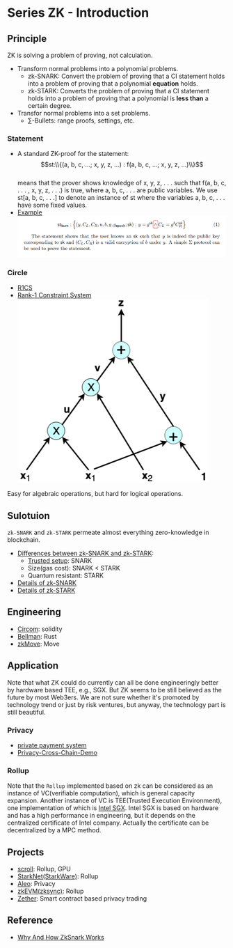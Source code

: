 # Series ZK - Introduction

## Principle
ZK is solving a problem of proving, not calculation.

* Transform normal problems into a polynomial problems.    
    * zk-SNARK: Convert the problem of proving that a CI statement holds into a problem of proving that a polynomial **equation** holds.
    * zk-STARK: Converts the problem of proving that a CI statement holds into a problem of proving that a polynomial is **less than** a certain degree.
* Transfor normal problems into a set problems.
    * $\sum$-Bullets: range proofs, settings, etc.

### Statement
* A standard ZK-proof for the statement:  
$$st:\\{(a, b, c, ...; x, y, z, ...) : f(a, b, c, ...; x, y, z, ...)\\}$$    
    means that the prover shows knowledge of x, y, z, . . . such that f(a, b, c, . . . , x, y, z, . . .) is true, where a, b, c, . . . are public variables. We use st[a, b, c, . . .] to denote an instance of st where the variables a, b, c, . . . have some fixed values.
* [Example](https://crypto.stanford.edu/~buenz/papers/zether.pdf)  
![example of statement](./image/example%20statement.png)

### Circle
* [R1CS](https://www.zeroknowledgeblog.com/index.php/the-pinocchio-protocol/r1cs)
* [Rank-1 Constraint System](https://tlu.tarilabs.com/cryptography/rank-1)  
![Circle](./image/polynomial-eg-ac.png)  

Easy for algebraic operations, but hard for logical operations.

## Sulotuion
`zk-SNARK` and `zk-STARK` permeate almost everything zero-knowledge in blockchain.

* [Differences between zk-SNARK and zk-STARK](https://blog.pantherprotocol.io/zk-snarks-vs-zk-starks-differences-in-zero-knowledge-technologies/): 
    * [Trusted setup](./zk%20SNARK.md#generate-crs-in-a-decentralized-manner): SNARK
    * Size(gas cost): SNARK < STARK
    * Quantum resistant: STARK
* [Details of zk-SNARK](./zk%20SNARK.md)
* [Details of zk-STARK](./zk%20STARK.md)

## Engineering
* [Circom](./zk%20Circom.md): solidity
* [Bellman](https://github.com/zkcrypto/bellman): Rust
* [zkMove](https://github.com/young-rocks/zkmove): Move

## Application
Note that what ZK could do currently can all be done engineeringly better by hardware based TEE, e.g., SGX. But ZK seems to be still believed as the future by most Web3ers. We are not sure whether it's promoted by technology trend or just by risk ventures, but anyway, the technology part is still beautiful.    

### Privacy
* [ private payment system](https://github.com/ConsenSys/anonymous-zether)
* [Privacy-Cross-Chain-Demo](https://github.com/dantenetwork/Privacy-Cross-Chain-Demo/tree/main/Anonymous)

### Rollup
Note that the `Rollup` implemented based on zk can be considered as an instance of VC(verifiable computation), which is general capacity expansion. Another instance of VC is TEE(Trusted Execution Environment), one implementation of which is [Intel SGX](https://medium.com/@integritee/tee-101-how-intel-sgx-works-and-why-we-use-it-at-integritee-5cb2957c050f). Intel SGX is based on hardware and has a high performance in engineering, but it depends on the centralized certificate of Intel company. Actually the certificate can be decentralized by a MPC method.  

## Projects
* [scroll](https://hackmd.io/@yezhang/S1sJ2cEWY): Rollup, GPU
* [StarkNet(StarkWare)](https://starkware.co/starknet/): Rollup
* [Aleo](https://www.aleo.org/): Privacy
* [zkEVM(zksync)](https://docs.zksync.io/zkevm/): Rollup
* [Zether](https://crypto.stanford.edu/~buenz/papers/zether.pdf): Smart contract based privacy trading 

## Reference
* [Why And How ZkSnark Works](https://arxiv.org/abs/1906.07221)
